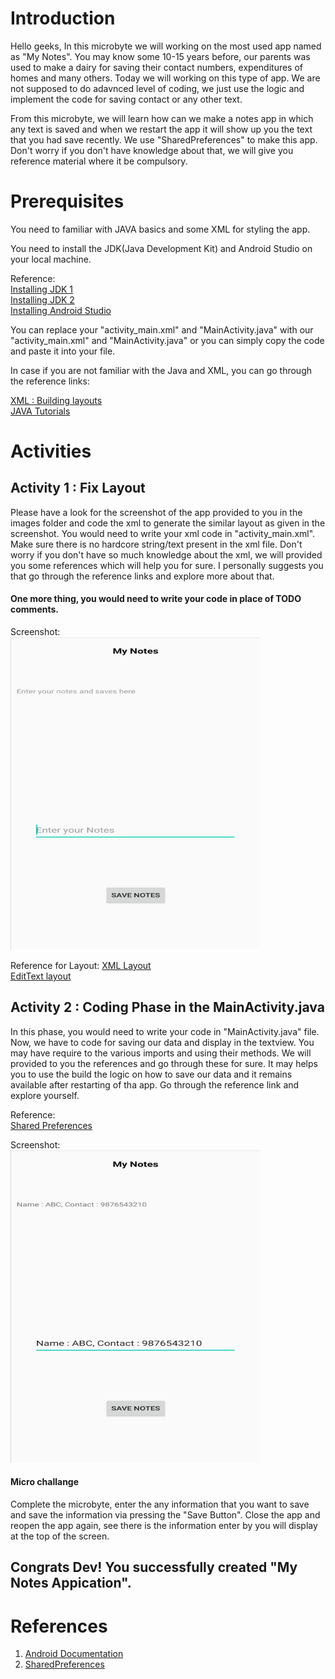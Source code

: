 # Introduction

Hello geeks, In this microbyte we will working on the most used app named as "My Notes". You may know some 10-15 years before, our parents was used to make a dairy for saving their contact numbers, expenditures of homes and many others. Today we will working on this type of app. We are not supposed to do adavnced level of coding, we just use the logic and implement the code for saving contact or any other text.

From this microbyte, we will learn how can we make a notes app in which any text is saved and when we restart the app it will show up you the text that you had save recently. We  use "SharedPreferences" to make this app. Don't worry if you don't have knowledge about that, we will give you reference material where it be compulsory.


# Prerequisites

You need to familiar with JAVA basics and some XML for styling the app.

You need to install the JDK(Java Development Kit) and Android Studio on your local machine.

Reference: <br/>
[Installing JDK 1](https://www.oracle.com/java/technologies/javase-jdk15-downloads.html)<br/>
[Installing JDK 2](https://rb.gy/qvic45)<br/>
[Installing Android Studio](https://rb.gy/6op4ac)

You can replace your "activity_main.xml" and "MainActivity.java" with our "activity_main.xml" and "MainActivity.java" or you can simply copy the code and paste it into your file.

In case if you are not familiar with the Java and XML, you can go through the reference links:

[XML : Building layouts](https://classroom.udacity.com/courses/ud834)<br/>
[JAVA Tutorials](https://www.w3schools.com/java/)


# Activities

## Activity 1 : Fix Layout

Please have a look for the screenshot of the app provided to you in the images folder and code the xml to generate the similar layout as given in the screenshot. You would need to write your xml code in "activity_main.xml".  Make sure there is no hardcore string/text present in the xml file. Don't worry if you don't have so much knowledge about the xml, we will provided you some references which will help you for sure. I personally suggests you that go through the reference links and explore more about that.

#### One more thing, you would need to write your code in place of TODO comments. 

Screenshot: <br/>
<img src = "./images/Screenshot_1.jpg" alt="screenshot" width="400" height="500"/>

Reference for Layout:
[XML Layout](https://developer.android.com/guide/topics/ui/declaring-layout)<br/>
[EditText layout](https://developer.android.com/reference/android/widget/EditText)


## Activity 2 : Coding Phase in the MainActivity.java

In this phase, you would need to write your code in "MainActivity.java" file. Now, we have to code for saving our data and display in the textview. You may have require to the various imports and using their methods. 
We will provided to you the references and go through these for sure. It may helps you to use the build the logic on how to save our data and it remains available after restarting of tha app. Go through the reference link and explore yourself.

Reference:<br/>[Shared Preferences](https://www.tutorialspoint.com/android/android_shared_preferences.htm)

Screenshot:<br/>
<img src="./images/Screenshot_2.jpg" alt="screenshot" width="400" height="500"/>

#### Micro challange

Complete the microbyte, enter the any information that you want to save and save the information via pressing the "Save Button". Close the app and reopen the app again, see there is the information enter by you will display at the top of the screen.

## Congrats Dev! You successfully created "My Notes Appication".


# References

1. [Android Documentation](https://developer.android.com/)
2. [SharedPreferences](https://developer.android.com/reference/android/content/SharedPreferences)
